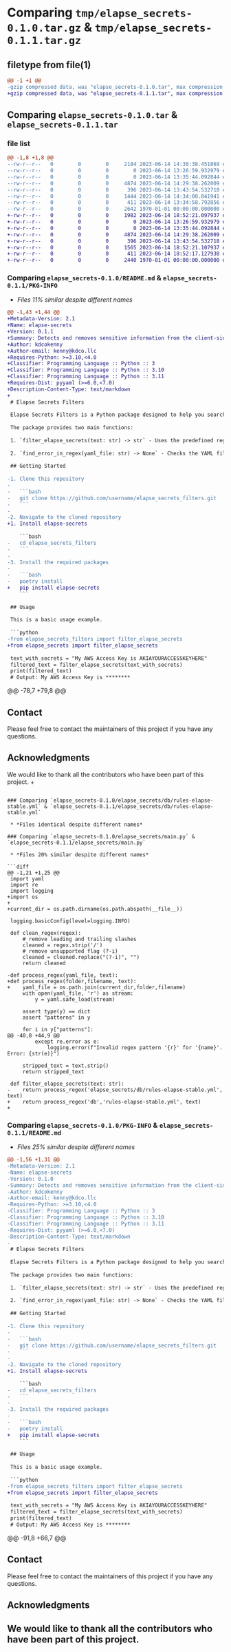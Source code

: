 # Comparing `tmp/elapse_secrets-0.1.0.tar.gz` & `tmp/elapse_secrets-0.1.1.tar.gz`

## filetype from file(1)

```diff
@@ -1 +1 @@
-gzip compressed data, was "elapse_secrets-0.1.0.tar", max compression
+gzip compressed data, was "elapse_secrets-0.1.1.tar", max compression
```

## Comparing `elapse_secrets-0.1.0.tar` & `elapse_secrets-0.1.1.tar`

### file list

```diff
@@ -1,8 +1,8 @@
--rw-r--r--   0        0        0     2184 2023-06-14 14:38:38.451869 elapse_secrets-0.1.0/README.md
--rw-r--r--   0        0        0        0 2023-06-14 13:26:59.932979 elapse_secrets-0.1.0/elapse_secrets/__init__.py
--rw-r--r--   0        0        0        0 2023-06-14 13:35:44.092844 elapse_secrets-0.1.0/elapse_secrets/db/__init__.py
--rw-r--r--   0        0        0     4874 2023-06-14 14:29:38.262009 elapse_secrets-0.1.0/elapse_secrets/db/rules-elapse-stable.yml
--rw-r--r--   0        0        0      396 2023-06-14 13:43:54.532718 elapse_secrets-0.1.0/elapse_secrets/debug.py
--rw-r--r--   0        0        0     1444 2023-06-14 14:34:00.841941 elapse_secrets-0.1.0/elapse_secrets/main.py
--rw-r--r--   0        0        0      411 2023-06-14 13:34:58.792856 elapse_secrets-0.1.0/pyproject.toml
--rw-r--r--   0        0        0     2642 1970-01-01 00:00:00.000000 elapse_secrets-0.1.0/PKG-INFO
+-rw-r--r--   0        0        0     1982 2023-06-14 18:52:21.097937 elapse_secrets-0.1.1/README.md
+-rw-r--r--   0        0        0        0 2023-06-14 13:26:59.932979 elapse_secrets-0.1.1/elapse_secrets/__init__.py
+-rw-r--r--   0        0        0        0 2023-06-14 13:35:44.092844 elapse_secrets-0.1.1/elapse_secrets/db/__init__.py
+-rw-r--r--   0        0        0     4874 2023-06-14 14:29:38.262009 elapse_secrets-0.1.1/elapse_secrets/db/rules-elapse-stable.yml
+-rw-r--r--   0        0        0      396 2023-06-14 13:43:54.532718 elapse_secrets-0.1.1/elapse_secrets/debug.py
+-rw-r--r--   0        0        0     1565 2023-06-14 18:52:21.107937 elapse_secrets-0.1.1/elapse_secrets/main.py
+-rw-r--r--   0        0        0      411 2023-06-14 18:52:17.127938 elapse_secrets-0.1.1/pyproject.toml
+-rw-r--r--   0        0        0     2440 1970-01-01 00:00:00.000000 elapse_secrets-0.1.1/PKG-INFO
```

### Comparing `elapse_secrets-0.1.0/README.md` & `elapse_secrets-0.1.1/PKG-INFO`

 * *Files 11% similar despite different names*

```diff
@@ -1,43 +1,44 @@
+Metadata-Version: 2.1
+Name: elapse-secrets
+Version: 0.1.1
+Summary: Detects and removes sensitive information from the client-side to secure a user's data.
+Author: kdcokenny
+Author-email: kenny@kdco.llc
+Requires-Python: >=3.10,<4.0
+Classifier: Programming Language :: Python :: 3
+Classifier: Programming Language :: Python :: 3.10
+Classifier: Programming Language :: Python :: 3.11
+Requires-Dist: pyyaml (>=6.0,<7.0)
+Description-Content-Type: text/markdown
+
 # Elapse Secrets Filters
 
 Elapse Secrets Filters is a Python package designed to help you search and mask sensitive information in a body of text using pre-defined regular expressions. This package includes filters for common secrets like AWS keys, Github tokens, API keys, and much more.
 
 The package provides two main functions:
 
 1. `filter_elapse_secrets(text: str) -> str` - Uses the predefined regex filters to search and mask (with asterisks) any matching sensitive information in the input text.
 
 2. `find_error_in_regex(yaml_file: str) -> None` - Checks the YAML file containing regex rules for any incorrect patterns and logs the error if any are found.
 
 ## Getting Started
 
-1. Clone this repository
-
-   ```bash
-   git clone https://github.com/username/elapse_secrets_filters.git
-   ```
-
-2. Navigate to the cloned repository
+1. Install elapse-secrets
 
    ```bash
-   cd elapse_secrets_filters
-   ```
-
-3. Install the required packages
-
-   ```bash
-   poetry install
+   pip install elapse-secrets
    ```
 
 ## Usage
 
 This is a basic usage example.
 
 ```python
-from elapse_secrets_filters import filter_elapse_secrets
+from elapse_secrets import filter_elapse_secrets
 
 text_with_secrets = "My AWS Access Key is AKIAYOURACCESSKEYHERE"
 filtered_text = filter_elapse_secrets(text_with_secrets)
 print(filtered_text)
 # Output: My AWS Access Key is ********
 ```
 
@@ -78,7 +79,8 @@
 ## Contact
 
 Please feel free to contact the maintainers of this project if you have any questions.
 
 ## Acknowledgments
 
 We would like to thank all the contributors who have been part of this project.
+
```

### Comparing `elapse_secrets-0.1.0/elapse_secrets/db/rules-elapse-stable.yml` & `elapse_secrets-0.1.1/elapse_secrets/db/rules-elapse-stable.yml`

 * *Files identical despite different names*

### Comparing `elapse_secrets-0.1.0/elapse_secrets/main.py` & `elapse_secrets-0.1.1/elapse_secrets/main.py`

 * *Files 20% similar despite different names*

```diff
@@ -1,21 +1,25 @@
 import yaml
 import re
 import logging
+import os
+
+current_dir = os.path.dirname(os.path.abspath(__file__))
 
 logging.basicConfig(level=logging.INFO)
 
 def clean_regex(regex):
     # remove leading and trailing slashes
     cleaned = regex.strip('/')
     # remove unsupported flag (?-i)
     cleaned = cleaned.replace("(?-i)", "")
     return cleaned
 
-def process_regex(yaml_file, text):
+def process_regex(folder,filename, text):
+    yaml_file = os.path.join(current_dir,folder,filename)
     with open(yaml_file, 'r') as stream:
         y = yaml.safe_load(stream)
 
     assert type(y) == dict
     assert "patterns" in y
 
     for i in y["patterns"]:
@@ -40,8 +44,9 @@
         except re.error as e:
             logging.error(f"Invalid regex pattern '{r}' for '{name}'. Error: {str(e)}")
 
     stripped_text = text.strip()
     return stripped_text
 
 def filter_elapse_secrets(text: str):
-    return process_regex('elapse_secrets/db/rules-elapse-stable.yml', text)
+    return process_regex('db','rules-elapse-stable.yml', text)
+
```

### Comparing `elapse_secrets-0.1.0/PKG-INFO` & `elapse_secrets-0.1.1/README.md`

 * *Files 25% similar despite different names*

```diff
@@ -1,56 +1,31 @@
-Metadata-Version: 2.1
-Name: elapse-secrets
-Version: 0.1.0
-Summary: Detects and removes sensitive information from the client-side to secure a user's data.
-Author: kdcokenny
-Author-email: kenny@kdco.llc
-Requires-Python: >=3.10,<4.0
-Classifier: Programming Language :: Python :: 3
-Classifier: Programming Language :: Python :: 3.10
-Classifier: Programming Language :: Python :: 3.11
-Requires-Dist: pyyaml (>=6.0,<7.0)
-Description-Content-Type: text/markdown
-
 # Elapse Secrets Filters
 
 Elapse Secrets Filters is a Python package designed to help you search and mask sensitive information in a body of text using pre-defined regular expressions. This package includes filters for common secrets like AWS keys, Github tokens, API keys, and much more.
 
 The package provides two main functions:
 
 1. `filter_elapse_secrets(text: str) -> str` - Uses the predefined regex filters to search and mask (with asterisks) any matching sensitive information in the input text.
 
 2. `find_error_in_regex(yaml_file: str) -> None` - Checks the YAML file containing regex rules for any incorrect patterns and logs the error if any are found.
 
 ## Getting Started
 
-1. Clone this repository
-
-   ```bash
-   git clone https://github.com/username/elapse_secrets_filters.git
-   ```
-
-2. Navigate to the cloned repository
+1. Install elapse-secrets
 
    ```bash
-   cd elapse_secrets_filters
-   ```
-
-3. Install the required packages
-
-   ```bash
-   poetry install
+   pip install elapse-secrets
    ```
 
 ## Usage
 
 This is a basic usage example.
 
 ```python
-from elapse_secrets_filters import filter_elapse_secrets
+from elapse_secrets import filter_elapse_secrets
 
 text_with_secrets = "My AWS Access Key is AKIAYOURACCESSKEYHERE"
 filtered_text = filter_elapse_secrets(text_with_secrets)
 print(filtered_text)
 # Output: My AWS Access Key is ********
 ```
 
@@ -91,8 +66,7 @@
 ## Contact
 
 Please feel free to contact the maintainers of this project if you have any questions.
 
 ## Acknowledgments
 
 We would like to thank all the contributors who have been part of this project.
-
```

